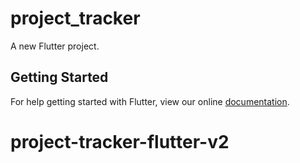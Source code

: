 # project_tracker

A new Flutter project.

## Getting Started

For help getting started with Flutter, view our online
[documentation](https://flutter.io/).
# project-tracker-flutter-v2
